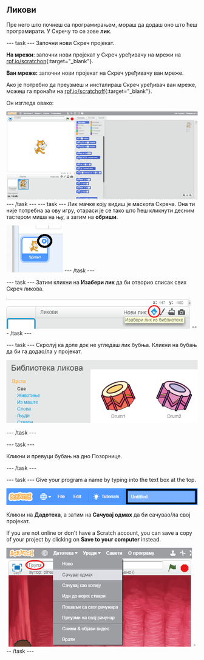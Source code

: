 ## Ликови

Пре него што почнеш са програмирањем, мораш да додаш оно што ћеш програмирати. У Скречу то се зове **лик**.

\--- task \--- Започни нови Скреч пројекат.

**На мрежи**: започни нови пројекат у Скреч уређивачу на мрежи на [rpf.io/scratchon](http://rpf.io/scratchon){:target="_blank"}.

**Ван мреже:** започни нови пројекат на Скреч уређивачу ван мреже.

Ако је потребно да преузмеш и инсталираш Скреч уређивач ван мреже, можеш га пронаћи на [rpf.io/scratchoff](http://rpf.io/scratchoff){:target="_blank"}.

Он изгледа овако:

![снимак екрана](images/band-scratch.png) \--- /task \--- \--- task \--- Лик мачке коју видиш је маскота Скреча. Она ти није потребна за ову игру, отараси је се тако што ћеш кликнути десним тастером миша на њу, а затим на **обриши**.

![снимак екрана](images/band-delete-annotated.png) \--- /task \---

\--- task \--- Затим кликни на **Изабери лик** да би отворио списак свих Скреч ликова.

![снимак екрана](images/band-sprite-library.png) \--- /task \---

\--- task \--- Скролуј ка доле док не угледаш лик бубња. Кликни на бубањ да би га додао/ла у пројекат.

![снимак екрана](images/band-sprite-drum.png)

\--- /task \---

\--- task \---

Кликни и превуци бубањ на дно Позорнице.

\--- /task \---

\--- task \--- Give your program a name by typing into the text box at the top.

![име](images/band-name-annotated.png)

Кликни на **Дадотека**, а затим на **Сачувај одмах** да би сачувао/ла свој пројекат.

If you are not online or don't have a Scratch account, you can save a copy of your project by clicking on **Save to your computer** instead.

![снимак екрана](images/band-save.png) \--- /task \---